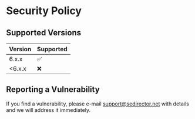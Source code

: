 # Security Policy

## Supported Versions

| Version | Supported          |
| ------- | ------------------ |
| 6.x.x   | :white_check_mark: |
| <6.x.x  | :x:                |

## Reporting a Vulnerability

If you find a vulnerability, please e-mail support@sedirector.net with details and we will address it immediately.
